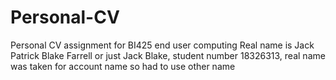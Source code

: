 # Personal-CV
Personal CV assignment for BI425 end user computing
Real name is Jack Patrick Blake Farrell  or just Jack Blake, student number 18326313, real name was taken for account name so had to use other name
